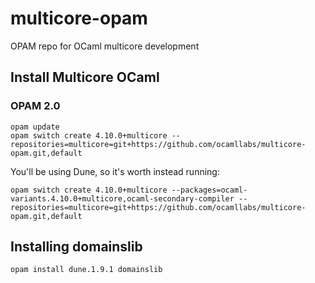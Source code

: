 # multicore-opam
OPAM repo for OCaml multicore development

## Install Multicore OCaml

### OPAM 2.0

```
opam update
opam switch create 4.10.0+multicore --repositories=multicore=git+https://github.com/ocamllabs/multicore-opam.git,default
```

You'll be using Dune, so it's worth instead running:

```
opam switch create 4.10.0+multicore --packages=ocaml-variants.4.10.0+multicore,ocaml-secondary-compiler --repositories=multicore=git+https://github.com/ocamllabs/multicore-opam.git,default
```

## Installing domainslib

```
opam install dune.1.9.1 domainslib
```
